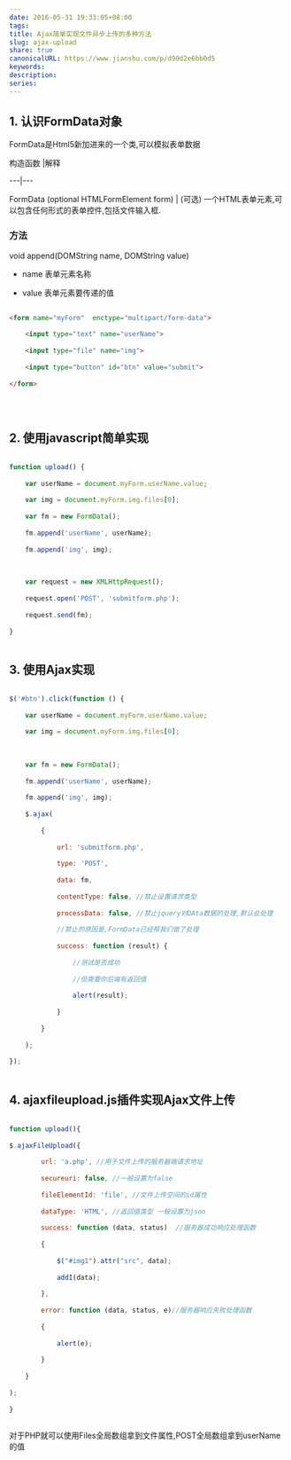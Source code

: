 ```yaml
---  
date: 2016-05-31 19:33:05+08:00  
tags:   
title: Ajax简单实现文件异步上传的多种方法  
slug: ajax-upload  
share: true  
canonicalURL: https://www.jianshu.com/p/d90d2e6bb0d5  
keywords:   
description:   
series:   
---  
```

  
## 1. 认识FormData对象  
FormData是Html5新加进来的一个类,可以模拟表单数据  
  
  
构造函数 |解释  
---|---  
FormData (optional HTMLFormElement form) | (可选) 一个HTML表单元素,可以包含任何形式的表单控件,包括文件输入框.  
  
### 方法  
  
void append(DOMString name, DOMString value)  
  
* name 表单元素名称  
* value 表单元素要传递的值  
  
```html  
<form name="myForm"  enctype="multipart/form-data">  
    <input type="text" name="userName">  
    <input type="file" name="img">  
    <input type="button" id="btn" value="submit">  
</form>  
  
```  
## 2. 使用javascript简单实现  
```javascript  
function upload() {  
    var userName = document.myForm.userName.value;  
    var img = document.myForm.img.files[0];  
    var fm = new FormData();  
    fm.append('userName', userName);  
    fm.append('img', img);  
  
    var request = new XMLHttpRequest();  
    request.open('POST', 'submitform.php');  
    request.send(fm);  
}  
```  
## 3.  使用Ajax实现  
  
  
```javascript  
$('#btn').click(function () {  
    var userName = document.myForm.userName.value;  
    var img = document.myForm.img.files[0];  
      
    var fm = new FormData();  
    fm.append('userName', userName);  
    fm.append('img', img);  
    $.ajax(  
        {  
            url: 'submitform.php',  
            type: 'POST',  
            data: fm,  
            contentType: false, //禁止设置请求类型  
            processData: false, //禁止jquery对DAta数据的处理,默认会处理  
            //禁止的原因是,FormData已经帮我们做了处理  
            success: function (result) {  
                //测试是否成功  
                //但需要你后端有返回值  
                alert(result);  
            }  
        }  
    );  
});  
```  
  
## 4. ajaxfileupload.js插件实现Ajax文件上传  
```javascript  
function upload(){  
$.ajaxFileUpload({  
        url: 'a.php', //用于文件上传的服务器端请求地址  
        secureuri: false, //一般设置为false  
        fileElementId: 'file', //文件上传空间的id属性    
        dataType: 'HTML', //返回值类型 一般设置为json  
        success: function (data, status)  //服务器成功响应处理函数  
        {                  
        	$("#img1").attr("src", data);  
        	addI(data);  
        },  
        error: function (data, status, e)//服务器响应失败处理函数  
        {  
            alert(e);  
        }  
    }     
);  
}   
```  
对于PHP就可以使用Files全局数组拿到文件属性,POST全局数组拿到userName的值  
  
